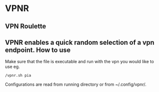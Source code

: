 VPNR
==============
VPN Roulette
--------------
VPNR enables a quick random selection of a vpn endpoint.
How to use
--------------
Make sure that the file is executable and run with the vpn you would like to use eg. 

	/vpnr.sh pia
Configurations are read from running directory or from ~/.config/vpnr/.
